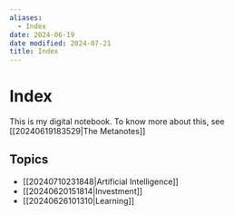 ```yaml
---
aliases:
  - Index
date: 2024-06-19
date modified: 2024-07-21
title: Index
---
```


# Index

This is my digital notebook. To know more about this, see [[20240619183529|The Metanotes]]

## Topics

- [[20240710231848|Artificial Intelligence]]
- [[20240620151814|Investment]]
- [[20240626101310|Learning]]

